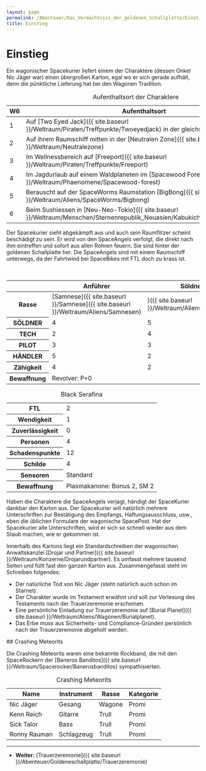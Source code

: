 ```yaml
---
layout: page
permalink: /Abenteuer/Das_Vermächtniss_der_goldenen_Schallplatte/Einstieg
title: Einstieg
---
```



# Einstieg


Ein wagonischer Spacekurier liefert einem der Charaktere (dessen Onkel Nic Jäger war) einen übergroßen Karton, egal wo er sich gerade aufhält, denn die pünktliche Lieferung hat bei den Wagonen Tradition. 

<table>
<caption>Aufenthaltsort der Charaktere</caption>
<thead>
<tr><th>W6</th><th>Aufenthaltsort</th></tr>
</thead>
<tbody>
<tr><td>1</td><td>Auf [Two Eyed Jack]({{ site.baseurl }}/Weltraum/Piraten/Treffpunkte/Twoeyedjack) in der gleichnamigen Bar</td></tr>
<tr><td>2</td><td>Auf ihrem Raumschiff mitten in der [Neutralen Zone]({{ site.baseurl }}/Weltraum/Neutralezone)</td></tr>
<tr><td>3</td><td>Im Wellnessbereich auf [Freeport]({{ site.baseurl }}/Weltraum/Piraten/Treffpunkte/Freeport)</td></tr>
<tr><td>4</td><td>Im Jagdurlaub auf einem Waldplaneten im [Spacewood Forest]({{ site.baseurl }}/Weltraum/Phaenomene/Spacewood-forest)</td></tr>
<tr><td>5</td><td>Berauscht auf der SpaceWorms Raumstation [BigBong]({{ site.baseurl }}/Weltraum/Aliens/SpaceWorms/Bigbong)</td></tr>
<tr><td>6</td><td>Beim Sushiessen in [Neu-Neo-Tokio]({{ site.baseurl }}/Weltraum/Menschen/Sternenrepublik_Neuasien/Kabukichoprime_neuneotokio)</td></tr>
</tbody>
</table>
Der Spacekurier sieht abgekämpft aus und auch sein Raumflitzer scheint beschädigt zu sein. Er wird von den SpaceAngels verfolgt, die direkt nach ihm eintreffen und sofort aus allen Rohren feuern. Sie sind hinter der goldenen Schallplatte her. Die SpaceAngels sind mit einem Raumschiff unterwegs, da der Fahrtwind bei SpaceBikes mit FTL doch zu krass ist.

<table>
<caption>SpaceAngels</caption>
<thead>
<tr><th> </th><th>Anführer</th><th>Söldner</th><th>Pilot</th><th>Tech</th></tr>
</thead>
<tbody>
<tr><th>Rasse</th><td>[Samnese]({{ site.baseurl }}/Samnese]({{ site.baseurl }}/Weltraum/Aliens/Samnesen)</Td><td>)({{ site.baseurl }}/Weltraum/Aliens/Samnesen)</td><td>[Samnese]({{ site.baseurl }}/Samnese]({{ site.baseurl }}/Weltraum/Aliens/Samnesen)</Td><td>)({{ site.baseurl }}/Weltraum/Aliens/Samnesen)</td></tr>
<tr><th>SÖLDNER</th><td>4</td><td>5</td><td>3</td><td>2</td></tr>
<tr><th>TECH</th><td>2</td><td>4</td><td>4</td><td>5</td></tr>
<tr><th>PILOT</th><td>3</td><td>3</td><td>5</td><td>4</td></tr>
<tr><th>HÄNDLER</th><td>5</td><td>2</td><td>2</td><td>3</td></tr>
<tr><th>Zähigkeit</th><td>4</td><td>2</td><td>2</td><td>2</td></tr>
<tr><th>Bewaffnung</th><td colspan="4">Revolver: P+0</td></tr>
</tbody>
</table>
<table data-type="raumschiff">
<caption>Black Serafina</caption>
<tbody>
<tr><th>FTL</th><td>2</td></tr>
<tr><th>Wendigkeit</th><td>1</td></tr>
<tr><th>Zuverlässigkeit</th><td>0</td></tr>
<tr><th>Personen</th><td>4</td></tr>
<tr><th>Schadenspunkte</th><td>12</td></tr>
<tr><th>Schilde</th><td>4</td></tr>
<tr><th>Sensoren</th><td>Standard</td></tr>
<tr><th>Bewaffnung</th><td>Plasmakanone: Bonus 2, SM 2</td></tr>
</tbody>
</table>
Haben die Charaktere die SpaceAngels verjagt, händigt der SpaceKurier dankbar den Karton aus. Der Spacekurier will natürlich mehrere Unterschriften zur Bestätigung des Empfangs, Haftungsausschluss, usw., eben die üblichen Formulare der wagonische SpacePost. Hat der Spacekurier alle Unterschriften, wird er sich so schnell wieder aus dem Staub machen, wie er gekommen ist.

Innerhalb des Kartons liegt ein Standardschreiben der wagonischen Anwaltskanzlei [Drojar und Partner]({{ site.baseurl }}/Weltraum/Konzerne/Drojarundpartner). Es umfasst mehrere tausend Seiten und füllt fast den ganzen Karton aus. Zusammengefasst steht im Schreiben folgendes:

- Der natürliche Tod von Nic Jäger (steht natürlich auch schon im Starnet).
- Der Charakter wurde im Testament erwähnt und soll zur Verlesung des Testaments nach der Trauerzeremonie erscheinen.
- Eine persönliche Einladung zur Trauerzeremonie auf [Burial Planet]({{ site.baseurl }}/Weltraum/Aliens/Wagonen/Burialplanet).
- Das Erbe muss aus Sicherheits- und Compliance-Gründen persönlich nach der Trauerzeremonie abgeholt werden.


<aside>
<div class="hinweis">
## Crashing Meteorits

Die Crashing Meteorits waren eine bekannte Rockband, die mit den SpaceRockern der [Baneros Banditos]({{ site.baseurl }}/Weltraum/Spacerocker/Banerosbanditos) sympathisierten.

<table data-order="cols" data-type="slc">
<caption>Crashing Meteorits</caption>
<thead>
<tr><th>Name</th><th>Instrument</th><th>Rasse</th><th>Kategorie</th></tr>
</thead>
<tbody>
<tr><td>Nic Jäger</td><td>Gesang</td><td>Wagone</td><td>Promi</td></tr>
<tr><td>Kenn Reich</td><td>Gitarre</td><td>Trull</td><td>Promi</td></tr>
<tr><td>Sick Talor</td><td>Bass</td><td>Trull</td><td>Promi</td></tr>
<tr><td>Ronny Rauman</td><td>Schlagzeug</td><td>Trull</td><td>Promi</td></tr>
</tbody>
</table>
</div>
</aside>

***

- **Weiter:** [Trauerzeremonie]({{ site.baseurl }}/Abenteuer/Goldeneschallplatte/Trauerzeremonie)



